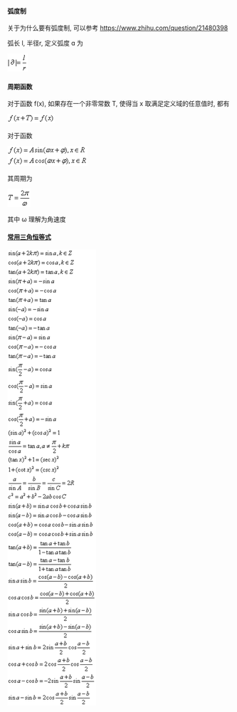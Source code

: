 #### 弧度制

关于为什么要有弧度制, 可以参考 https://www.zhihu.com/question/21480398

弧长 l, 半径r, 定义弧度 ɑ 为

![trifunc0](./images/trifunc0.gif) 

 

#### 周期函数

对于函数 f(x), 如果存在一个非零常数 T, 使得当 x 取满足定义域的任意值时, 都有

![trifunc1](./images/trifunc1.gif)

对于函数

![trifunc2](./images/trifunc2.gif)

其周期为

![trifunc3](./images/trifunc3.gif)

其中 ω 理解为角速度





#### [常用三角恒等式](https://zh.wikipedia.org/wiki/%E4%B8%89%E8%A7%92%E6%81%92%E7%AD%89%E5%BC%8F)

![trifunc4](./images/trifunc4.gif)